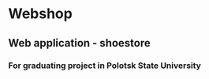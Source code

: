 <h1>Webshop</h1>
<h2>Web application - shoestore</h2>
<h3>For graduating project in Polotsk State University</h3>